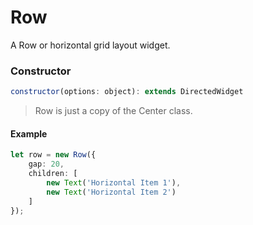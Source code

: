 # Row

A Row or horizontal grid layout widget.

### Constructor

```javascript
constructor(options: object): extends DirectedWidget
``` 

> Row is just a copy of the Center class.

#### Example
```ts
let row = new Row({
	gap: 20,
	children: [
		new Text('Horizontal Item 1'),
		new Text('Horizontal Item 2')
	]
});
```